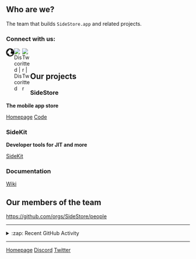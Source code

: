 <!-- 
Docs: How to use GitHub README and actions to auto-generate embedded content.
https://github.com/anuraghazra/github-readme-stats
https://www.youtube.com/watch?v=n6d4KHSKqGk
https://github.com/rahuldkjain/github-profile-readme-generator
 -->

## Who are we?

The team that builds `SideStore.app` and related projects.

### Connect with us:

<!--
[![Website](https://img.shields.io/website?label=sidestore.io&style=for-the-badge&url=https://sidestore.io)](https://sidestore.io)
[![Twitter Follow](https://img.shields.io/twitter/follow/sidestore_io?color=1DA1F2&logo=twitter&style=for-the-badge)](https://twitter.com/intent/follow?original_referer=https%3A%2F%2Fgithub.com%2Fsidestore&screen_name=sidestore)
[![GitHub Followers](https://img.shields.io/github/followers/sidestore?style=for-the-badge)]()
[![GitHub Sponsors](https://img.shields.io/github/sponsors/sidestore?style=for-the-badge
)]() 
-->

[<img align="left" alt="sidestore.io" width="22px" src="https://raw.githubusercontent.com/iconic/open-iconic/master/svg/globe.svg" />][website]
[<img align="left" alt="Discord | Discord" width="22px" src="https://cdn.jsdelivr.net/npm/simple-icons@v3/icons/discord.svg" />][discord]
[<img align="left" alt="Twitter | Twitter" width="22px" src="https://cdn.jsdelivr.net/npm/simple-icons@v3/icons/twitter.svg" />][twitter]

<br />
<br />

## Our projects

### SideStore

__The mobile app store__

[Homepage][website]
[Code][git.sidestore]

### SideKit

__Developer tools for JIT and more__

[SideKit][git.sidekit]

### Documentation

[Wiki][wiki]

## Our members of the team

https://github.com/orgs/SideStore/people

---

<details>
  <summary>:zap: Recent GitHub Activity</summary>

<!--START_SECTION:activity-->
1. 🗣 Commented on [#374](https://github.com/SideStore/SideStore/issues/374) in [SideStore/SideStore](https://github.com/SideStore/SideStore)
2. ❗️ Opened issue [#530](https://github.com/SideStore/SideStore/issues/530) in [SideStore/SideStore](https://github.com/SideStore/SideStore)
3. ❗️ Opened issue [#11](https://github.com/SideStore/omnisette-server/issues/11) in [SideStore/omnisette-server](https://github.com/SideStore/omnisette-server)
4. 🗣 Commented on [#374](https://github.com/SideStore/SideStore/issues/374) in [SideStore/SideStore](https://github.com/SideStore/SideStore)
5. ❗️ Opened issue [#529](https://github.com/SideStore/SideStore/issues/529) in [SideStore/SideStore](https://github.com/SideStore/SideStore)
6. ❗️ Opened issue [#528](https://github.com/SideStore/SideStore/issues/528) in [SideStore/SideStore](https://github.com/SideStore/SideStore)
7. 🗣 Commented on [#25](https://github.com/SideStore/SideStore-Docs/issues/25) in [SideStore/SideStore-Docs](https://github.com/SideStore/SideStore-Docs)
8. 🗣 Commented on [#25](https://github.com/SideStore/SideStore-Docs/issues/25) in [SideStore/SideStore-Docs](https://github.com/SideStore/SideStore-Docs)
9. 🎉 Merged PR [#25](https://github.com/SideStore/SideStore-Docs/pull/25) in [SideStore/SideStore-Docs](https://github.com/SideStore/SideStore-Docs)
10. 🗣 Commented on [#25](https://github.com/SideStore/SideStore-Docs/issues/25) in [SideStore/SideStore-Docs](https://github.com/SideStore/SideStore-Docs)
11. 🗣 Commented on [#25](https://github.com/SideStore/SideStore-Docs/issues/25) in [SideStore/SideStore-Docs](https://github.com/SideStore/SideStore-Docs)
12. 💪 Opened PR [#26](https://github.com/SideStore/SideStore-Docs/pull/26) in [SideStore/SideStore-Docs](https://github.com/SideStore/SideStore-Docs)
13. 🗣 Commented on [#522](https://github.com/SideStore/SideStore/issues/522) in [SideStore/SideStore](https://github.com/SideStore/SideStore)
14. 🗣 Commented on [#519](https://github.com/SideStore/SideStore/issues/519) in [SideStore/SideStore](https://github.com/SideStore/SideStore)
15. 🗣 Commented on [#524](https://github.com/SideStore/SideStore/issues/524) in [SideStore/SideStore](https://github.com/SideStore/SideStore)
16. ❗️ Closed issue [#524](https://github.com/SideStore/SideStore/issues/524) in [SideStore/SideStore](https://github.com/SideStore/SideStore)
17. ❗️ Closed issue [#32](https://github.com/SideStore/sidestore.github.io/issues/32) in [SideStore/sidestore.github.io](https://github.com/SideStore/sidestore.github.io)
18. 🗣 Commented on [#320](https://github.com/SideStore/SideStore/issues/320) in [SideStore/SideStore](https://github.com/SideStore/SideStore)
19. 🗣 Commented on [#463](https://github.com/SideStore/SideStore/issues/463) in [SideStore/SideStore](https://github.com/SideStore/SideStore)
20. ❗️ Opened issue [#32](https://github.com/SideStore/sidestore.github.io/issues/32) in [SideStore/sidestore.github.io](https://github.com/SideStore/sidestore.github.io)
<!--END_SECTION:activity-->

</details>

---

[Homepage][patreon] [Discord][discord] [Twitter][twitter]

<!--
- [Patreon][patreon]
- [OpenCollective][opencollective]
- [YouTube][youtube]
-->

[website]: https://sidestore.io
[wiki]: https://wiki.sidestore.io
[twitter]: https://twitter.com/sidestore_io
[discord]: https://discord.gg/sidestore-949183273383395328
[youtube]: https://youtube.com/TODO
[patreon]: https://www.patreon.com/SideStore
[opencollective]: https://opencollective.com/TODO
[git.sidestore]: https://github.com/SideStore/SideStore/
[git.sidekit]: https://github.com/SideStore/SideKit

